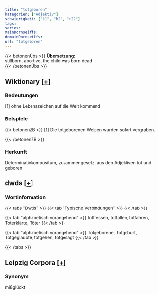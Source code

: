 ```yaml
---
title: "totgeboren"
kategorien: ["Adjektiv"]
schwierigkeit: ["k1", "h2", "r22"]
tags:
series:
mainDornseiffs:
domainDornseiffs:
url: "totgeboren"
---
```


{{< betonenÜbs >}}
**Übersetzung:**  
stillborn, abortive, the child was born dead  
{{< /betonenÜbs >}}

## Wiktionary [[+](https://de.wiktionary.org/wiki/totgeboren)]

### Bedeutungen
[1] ohne Lebenszeichen auf die Welt kommend  

### Beispiele
{{< betonenZB >}}
[1] Die totgeborenen Welpen wurden sofort vergraben.  

{{< /betonenZB >}}
### Herkunft
Determinativkompositum, zusammengesetzt aus den Adjektiven tot und geboren  



## dwds [[+](https://www.dwds.de/wb/totgeboren)]

### Wortinformation
{{< tabs "Dwds" >}}
{{< tab "Typische Verbindungen" >}}
{{< /tab >}}

{{< tab "alphabetisch vorangehend" >}}
totfressen, totfallen, totfahren, Toterklärte, Töter
{{< /tab >}}

{{< tab "alphabetisch vorangehend" >}}
Totgeborene, Totgeburt, Totgeglaubte, totgehen, totgesagt
{{< /tab >}}

{{< /tabs >}}

## Leipzig Corpora [[+](https://corpora.uni-leipzig.de/en/res?word=totgeboren&corpusId=deu_newscrawl-public_2018)]


### Synonym
mißglückt

